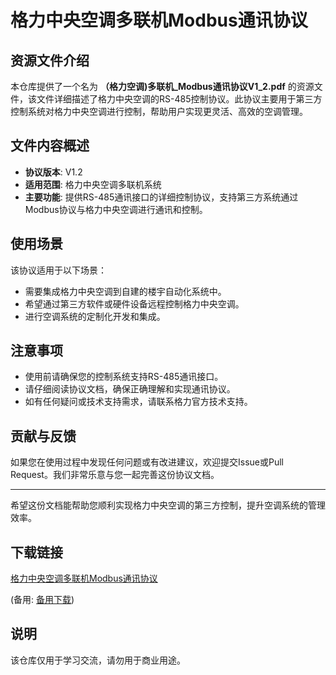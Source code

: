 # 格力中央空调多联机Modbus通讯协议

## 资源文件介绍

本仓库提供了一个名为 **（格力空调)多联机_Modbus通讯协议V1_2.pdf** 的资源文件，该文件详细描述了格力中央空调的RS-485控制协议。此协议主要用于第三方控制系统对格力中央空调进行控制，帮助用户实现更灵活、高效的空调管理。

## 文件内容概述

- **协议版本**: V1.2
- **适用范围**: 格力中央空调多联机系统
- **主要功能**: 提供RS-485通讯接口的详细控制协议，支持第三方系统通过Modbus协议与格力中央空调进行通讯和控制。

## 使用场景

该协议适用于以下场景：

- 需要集成格力中央空调到自建的楼宇自动化系统中。
- 希望通过第三方软件或硬件设备远程控制格力中央空调。
- 进行空调系统的定制化开发和集成。

## 注意事项

- 使用前请确保您的控制系统支持RS-485通讯接口。
- 请仔细阅读协议文档，确保正确理解和实现通讯协议。
- 如有任何疑问或技术支持需求，请联系格力官方技术支持。

## 贡献与反馈

如果您在使用过程中发现任何问题或有改进建议，欢迎提交Issue或Pull Request。我们非常乐意与您一起完善这份协议文档。

---

希望这份文档能帮助您顺利实现格力中央空调的第三方控制，提升空调系统的管理效率。

## 下载链接
[格力中央空调多联机Modbus通讯协议](https://pan.quark.cn/s/d9d18ee2c215) 

(备用: [备用下载](https://pan.baidu.com/s/1hQcv4yU8aXSH5TWisl__gQ?pwd=1234))

## 说明

该仓库仅用于学习交流，请勿用于商业用途。
